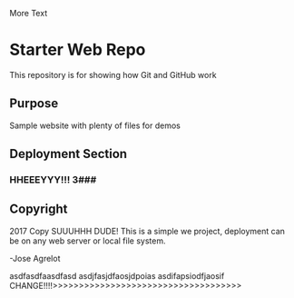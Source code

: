 More Text

# Starter Web Repo

This repository is for showing how Git and GitHub work

## Purpose

Sample website with plenty of files for demos

## Deployment Section
### HHEEEYYY!!! 3###
## Copyright

2017 Copy
SUUUHHH DUDE!
This is a simple we project, deployment can be on any web
server or local file system.

-Jose Agrelot

asdfasdfaasdfasd
asdjfasjdfaosjdpoias
asdifapsiodfjaosif
CHANGE!!!!>>>>>>>>>>>>>>>>>>>>>>>>>>>>>>>>>>>>